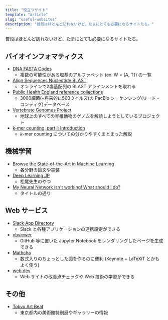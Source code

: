 ```yaml
---
title: "役立つサイト"
template: "article"
slug: "useful-websites"
description: "普段はほとんど訪れないけど、たまにとても必要になるサイトたち。"
---
```


普段はほとんど訪れないけど、たまにとても必要になるサイトたち。

## バイオインフォマティクス

* [DNA FASTA Codes](http://www.boekhoff.info/dna-fasta-codes/)
   * 複数の可能性がある塩基のアルファベット (ex. W = {A, T}) の一覧
* [Align Sequences Nucleotide BLAST](https://blast.ncbi.nlm.nih.gov/Blast.cgi?PAGE_TYPE=BlastSearch&PROG_DEF=blastn&BLAST_PROG_DEF=megaBlast&BLAST_SPEC=blast2seq)
   * オンラインで2塩基配列の BLAST アラインメントを取れる
* [Public Health England reference collections](https://www.sanger.ac.uk/resources/downloads/bacteria/nctc/)
   * 3000細菌(+将来的に500ウイルス)の PacBio シーケンシング(リード・コンティグ)データベース
* [Vertebrate Genomes Project](https://vertebrategenomesproject.org/)
   * 地球上のすべての脊椎動物のゲノムを解読しようとしているプロジェクト
* [k-mer counting, part I: Introduction](https://bioinfologics.github.io/post/2018/09/17/k-mer-counting-part-i-introduction/)
   * $k$-mer counting についての分かりやすくまとまった解説

## 機械学習

* [Browse the State-of-the-Art in Machine Learning](https://paperswithcode.com/sota)
   * 各分野の論文や実装
* [Deep Learning JP](https://deeplearning.jp/)
   * 松尾先生のやつ
* [My Neural Network isn't working! What should I do?](http://theorangeduck.com/page/neural-network-not-working)
   * タイトルの通り

## Web サービス

* [Slack App Directory](https://slack.com/apps)
   * Slack と各種アプリケーションの連携設定ができる
* [nbviewer](https://nbviewer.jupyter.org/)
   * GitHub 等に置いた Jupyter Notebook をレンダリングしたページを生成できる
* [Mathcha](https://www.mathcha.io/editor)
   * 数式入りのちょっとした図を作るのに便利 (Keynote + LaTeXiT とかもよく使う)
* [web.dev](https://web.dev/)
   * Web サイトの改善点チェックや Web 技術の学習ができる

## その他

* [Tokyo Art Beat](http://www.tokyoartbeat.com/)
   * 東京都内の美術館特別展やギャラリーの情報
